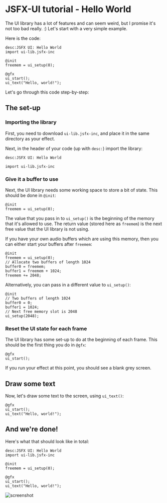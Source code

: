 # JSFX-UI tutorial - Hello World

The UI library has a lot of features and can seem weird, but I promise it's not too bad really. :)  Let's start with a very simple example.

Here is the code:

```eel2
desc:JSFX UI: Hello World
import ui-lib.jsfx-inc

@init
freemem = ui_setup(0);

@gfx
ui_start();
ui_text("Hello, world!");
```

Let's go through this code step-by-step:

## The set-up

### Importing the library

First, you need to download `ui-lib.jsfx-inc`, and place it in the same directory as your effect.

Next, in the header of your code (up with `desc:`) import the library:

```eel2
desc:JSFX UI: Hello World

import ui-lib.jsfx-inc
```

### Give it a buffer to use

Next, the UI library needs some working space to store a bit of state.  This should be done in `@init`:

```eel2
@init
freemem = ui_setup(0);
```

The value that you pass in to `ui_setup()` is the beginning of the memory that it's allowed to use.  The return value (stored here as `freemem`) is the next free value that the UI library is not using.

If you have your own audio buffers which are using this memory, then you can either start your buffers after `freemem`:

```eel2
@init
freemem = ui_setup(0);
// Allocate two buffers of length 1024
buffer0 = freemem;
buffer1 = freemem + 1024;
freemem += 2048;
```

Alternatively, you can pass in a different value to `ui_setup()`:

```eel2
@init
// Two buffers of length 1024
buffer0 = 0;
buffer1 = 1024;
// Next free memory slot is 2048
ui_setup(2048);
```

### Reset the UI state for each frame

The UI library has some set-up to do at the beginning of each frame.  This should be the first thing you do in `@gfx`:

```eel2
@gfx
ui_start();
```

If you run your effect at this point, you should see a blank grey screen.

## Draw some text

Now, let's draw some text to the screen, using `ui_text()`:

```eel2
@gfx
ui_start();
ui_text("Hello, world!");
```

## And we're done!

Here's what that should look like in total:

```eel2
desc:JSFX UI: Hello World
import ui-lib.jsfx-inc

@init
freemem = ui_setup(0);

@gfx
ui_start();
ui_text("Hello, world!");
```

![screenshot](images/1-1.png)
